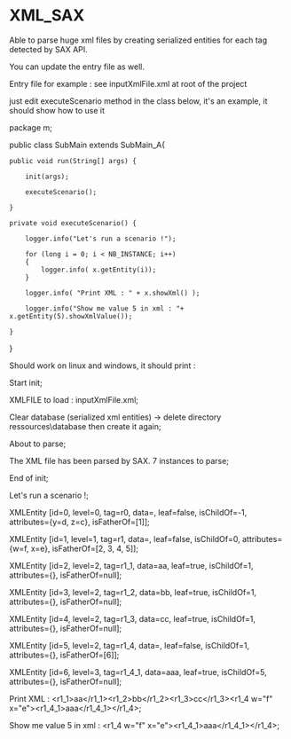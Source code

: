 # XML_SAX

Able to parse huge xml files by creating serialized entities for each tag detected by SAX API.

You can update the entry file as well.

Entry file for example : see inputXmlFile.xml at root of the project

just edit executeScenario method in the class below, it's an example, it should show how to use it


package m;

public class SubMain extends SubMain_A{

	public void run(String[] args) {
	
		init(args);
		
		executeScenario();
		
	}

	private void executeScenario() {
	
		logger.info("Let's run a scenario !");
		
		for (long i = 0; i < NB_INSTANCE; i++) 
		{
			logger.info( x.getEntity(i));
		}
		
		logger.info( "Print XML : " + x.showXml() );
		
		logger.info("Show me value 5 in xml : "+ x.getEntity(5).showXmlValue());
		
	}
}



Should work on linux and windows, it should print :

Start init;

XMLFILE to load : inputXmlFile.xml;

Clear database (serialized xml entities) -> delete directory ressources\database then create it again;

About to parse;

The XML file has been parsed by SAX. 7 instances to parse;

End of init;

Let's run a scenario !;

XMLEntity [id=0, level=0, tag=r0, data=, leaf=false, isChildOf=-1, attributes={y=d, z=c}, isFatherOf=[1]];

XMLEntity [id=1, level=1, tag=r1, data=, leaf=false, isChildOf=0, attributes={w=f, x=e}, isFatherOf=[2, 3, 4, 5]];

XMLEntity [id=2, level=2, tag=r1_1, data=aa, leaf=true, isChildOf=1, attributes={}, isFatherOf=null];

XMLEntity [id=3, level=2, tag=r1_2, data=bb, leaf=true, isChildOf=1, attributes={}, isFatherOf=null];

XMLEntity [id=4, level=2, tag=r1_3, data=cc, leaf=true, isChildOf=1, attributes={}, isFatherOf=null];

XMLEntity [id=5, level=2, tag=r1_4, data=, leaf=false, isChildOf=1, attributes={}, isFatherOf=[6]];

XMLEntity [id=6, level=3, tag=r1_4_1, data=aaa, leaf=true, isChildOf=5, attributes={}, isFatherOf=null];

Print XML : <?xml version="1.0" encoding="UTF-8" ?><r0 ttt="b" id="a"><r1 y="d" z="c"><r1_1>aa</r1_1><r1_2>bb</r1_2><r1_3>cc</r1_3><r1_4 w="f" x="e"><r1_4_1>aaa</r1_4_1></r1_4></r1></r0>;

Show me value 5 in xml : <r1_4 w="f" x="e"><r1_4_1>aaa</r1_4_1></r1_4>;
